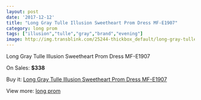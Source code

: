 ```yaml
---
layout: post
date: '2017-12-12'
title: "Long Gray Tulle Illusion Sweetheart Prom Dress MF-E1907"
category: long prom
tags: ["illusion","tulle","gray","brand","evening"]
image: http://img.transblink.com/25244-thickbox_default/long-gray-tulle-illusion-sweetheart-prom-dress-mf-e1907.jpg
---
```

Long Gray Tulle Illusion Sweetheart Prom Dress MF-E1907

On Sales: **$338**
<a href="https://www.transblink.com/en/long-prom/7951-long-gray-tulle-illusion-sweetheart-prom-dress-mf-e1907.html"><amp-img layout="responsive" width="600" height="600" src="//img.transblink.com/25244-thickbox_default/long-gray-tulle-illusion-sweetheart-prom-dress-mf-e1907.jpg" alt="Long Gray Tulle Illusion Sweetheart Prom Dress MF-E1907 0" /></a>
<a href="https://www.transblink.com/en/long-prom/7951-long-gray-tulle-illusion-sweetheart-prom-dress-mf-e1907.html"><amp-img layout="responsive" width="600" height="600" src="//img.transblink.com/25245-thickbox_default/long-gray-tulle-illusion-sweetheart-prom-dress-mf-e1907.jpg" alt="Long Gray Tulle Illusion Sweetheart Prom Dress MF-E1907 1" /></a>

Buy it: [Long Gray Tulle Illusion Sweetheart Prom Dress MF-E1907](https://www.transblink.com/en/long-prom/7951-long-gray-tulle-illusion-sweetheart-prom-dress-mf-e1907.html "Long Gray Tulle Illusion Sweetheart Prom Dress MF-E1907")

View more: [long prom](https://www.transblink.com/en/58-long-prom "long prom")